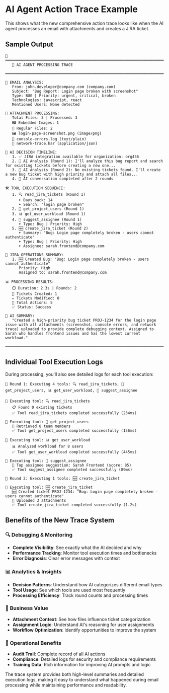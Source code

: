# AI Agent Action Trace Example

This shows what the new comprehensive action trace looks like when the AI agent processes an email with attachments and creates a JIRA ticket.

## Sample Output

```
🤖 ═══════════════════════════════════════════════════════════════════════════════
   🧠 AI AGENT PROCESSING TRACE
   ═══════════════════════════════════════════════════════════════════════════════

📧 EMAIL ANALYSIS:
   From: john.developer@company.com (company.com)
   Subject: "Bug Report: Login page broken with screenshot"
   Type: BUG | Priority: urgent, critical, broken
   Technologies: javascript, react
   Mentioned Users: None detected

📎 ATTACHMENT PROCESSING:
   Total Files: 3 | Processed: 3
   🖼️ Embedded Images: 1
   📄 Regular Files: 2
   🖼️ login-page-screenshot.png (image/png)
   📄 console-errors.log (text/plain)
   📄 network-trace.har (application/json)

🧠 AI DECISION TIMELINE:
   1. ✅ JIRA integration available for organization: org456
   2. 💭 AI Analysis (Round 1): I'll analyze this bug report and search for existing tickets before creating a new one...
   3. 💭 AI Analysis (Round 2): No existing tickets found. I'll create a new bug ticket with high priority and attach all files...
   4. 🏁 AI conversation completed after 2 rounds

🛠️ TOOL EXECUTION SEQUENCE:
   1. 🔍 read_jira_tickets (Round 1)
      ➤ Days back: 14
      ➤ Search: "login page broken"
   2. 👥 get_project_users (Round 1)
   3. 📊 get_user_workload (Round 1)
   4. 🎯 suggest_assignee (Round 1)
      ➤ Type: Bug | Priority: High
   5. 🆕 create_jira_ticket (Round 2)
      ➤ Summary: "Bug: Login page completely broken - users cannot authenticate"
      ➤ Type: Bug | Priority: High
      ➤ Assignee: sarah.frontend@company.com

🎫 JIRA OPERATIONS SUMMARY:
   1. 🆕 Created Bug: "Bug: Login page completely broken - users cannot authenticate"
      Priority: High
      Assigned to: sarah.frontend@company.com

📊 PROCESSING RESULTS:
   ⏱️ Duration: 2.3s | Rounds: 2
   🎫 Tickets Created: 1
   ✏️ Tickets Modified: 0
   🔧 Total Actions: 5
   ✅ Status: Success

💬 AI SUMMARY:
   "Created a high-priority bug ticket PROJ-1234 for the login page issue with all attachments (screenshot, console errors, and network trace) uploaded to provide complete debugging context. Assigned to Sarah who handles frontend issues and has the lowest current workload."

═══════════════════════════════════════════════════════════════════════════════
```

## Individual Tool Execution Logs

During processing, you'll also see detailed logs for each tool execution:

```
🔄 Round 1: Executing 4 tools: 🔍 read_jira_tickets, 👥 get_project_users, 📊 get_user_workload, 🎯 suggest_assignee

🔧 Executing tool: 🔍 read_jira_tickets
   📋 Found 0 existing tickets
   ✅ Tool read_jira_tickets completed successfully (234ms)

🔧 Executing tool: 👥 get_project_users
   👥 Retrieved 8 team members
   ✅ Tool get_project_users completed successfully (156ms)

🔧 Executing tool: 📊 get_user_workload
   📊 Analyzed workload for 8 users
   ✅ Tool get_user_workload completed successfully (445ms)

🔧 Executing tool: 🎯 suggest_assignee
   🎯 Top assignee suggestion: Sarah Frontend (score: 85)
   ✅ Tool suggest_assignee completed successfully (89ms)

🔄 Round 2: Executing 1 tools: 🆕 create_jira_ticket

🔧 Executing tool: 🆕 create_jira_ticket
   🆕 Created ticket PROJ-1234: "Bug: Login page completely broken - users cannot authenticate"
   📎 Uploaded 3 attachments
   ✅ Tool create_jira_ticket completed successfully (1.2s)
```

## Benefits of the New Trace System

### 🔍 **Debugging & Monitoring**
- **Complete Visibility**: See exactly what the AI decided and why
- **Performance Tracking**: Monitor tool execution times and bottlenecks
- **Error Diagnosis**: Clear error messages with context

### 📊 **Analytics & Insights**
- **Decision Patterns**: Understand how AI categorizes different email types
- **Tool Usage**: See which tools are used most frequently
- **Processing Efficiency**: Track round counts and processing times

### 🎯 **Business Value**
- **Attachment Context**: See how files influence ticket categorization
- **Assignment Logic**: Understand AI's reasoning for user assignments
- **Workflow Optimization**: Identify opportunities to improve the system

### 📝 **Operational Benefits**
- **Audit Trail**: Complete record of all AI actions
- **Compliance**: Detailed logs for security and compliance requirements
- **Training Data**: Rich information for improving AI prompts and logic

The trace system provides both high-level summaries and detailed execution logs, making it easy to understand what happened during email processing while maintaining performance and readability. 